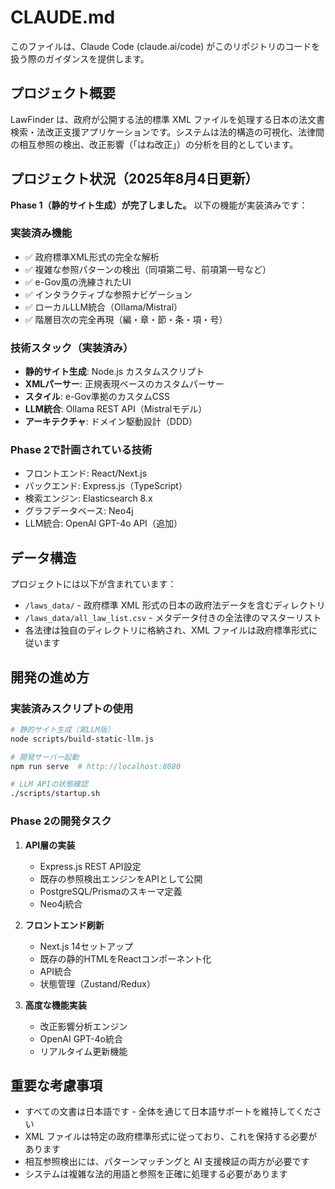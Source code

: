# CLAUDE.md

このファイルは、Claude Code (claude.ai/code) がこのリポジトリのコードを扱う際のガイダンスを提供します。

## プロジェクト概要

LawFinder は、政府が公開する法的標準 XML ファイルを処理する日本の法文書検索・法改正支援アプリケーションです。システムは法的構造の可視化、法律間の相互参照の検出、改正影響（「はね改正」）の分析を目的としています。

## プロジェクト状況（2025年8月4日更新）

**Phase 1（静的サイト生成）が完了しました。** 以下の機能が実装済みです：

### 実装済み機能
- ✅ 政府標準XML形式の完全な解析
- ✅ 複雑な参照パターンの検出（同項第二号、前項第一号など）
- ✅ e-Gov風の洗練されたUI
- ✅ インタラクティブな参照ナビゲーション
- ✅ ローカルLLM統合（Ollama/Mistral）
- ✅ 階層目次の完全再現（編・章・節・条・項・号）

### 技術スタック（実装済み）
- **静的サイト生成**: Node.js カスタムスクリプト
- **XMLパーサー**: 正規表現ベースのカスタムパーサー
- **スタイル**: e-Gov準拠のカスタムCSS
- **LLM統合**: Ollama REST API（Mistralモデル）
- **アーキテクチャ**: ドメイン駆動設計（DDD）

### Phase 2で計画されている技術
- フロントエンド: React/Next.js
- バックエンド: Express.js（TypeScript）
- 検索エンジン: Elasticsearch 8.x
- グラフデータベース: Neo4j
- LLM統合: OpenAI GPT-4o API（追加）

## データ構造

プロジェクトには以下が含まれています：

- `/laws_data/` - 政府標準 XML 形式の日本の政府法データを含むディレクトリ
- `/laws_data/all_law_list.csv` - メタデータ付きの全法律のマスターリスト
- 各法律は独自のディレクトリに格納され、XML ファイルは政府標準形式に従います

## 開発の進め方

### 実装済みスクリプトの使用

```bash
# 静的サイト生成（実LLM版）
node scripts/build-static-llm.js

# 開発サーバー起動
npm run serve  # http://localhost:8080

# LLM APIの状態確認
./scripts/startup.sh
```

### Phase 2の開発タスク

1. **API層の実装**
   - Express.js REST API設定
   - 既存の参照検出エンジンをAPIとして公開
   - PostgreSQL/Prismaのスキーマ定義
   - Neo4j統合

2. **フロントエンド刷新**
   - Next.js 14セットアップ
   - 既存の静的HTMLをReactコンポーネント化
   - API統合
   - 状態管理（Zustand/Redux）

3. **高度な機能実装**
   - 改正影響分析エンジン
   - OpenAI GPT-4o統合
   - リアルタイム更新機能

## 重要な考慮事項

- すべての文書は日本語です - 全体を通じて日本語サポートを維持してください
- XML ファイルは特定の政府標準形式に従っており、これを保持する必要があります
- 相互参照検出には、パターンマッチングと AI 支援検証の両方が必要です
- システムは複雑な法的用語と参照を正確に処理する必要があります
